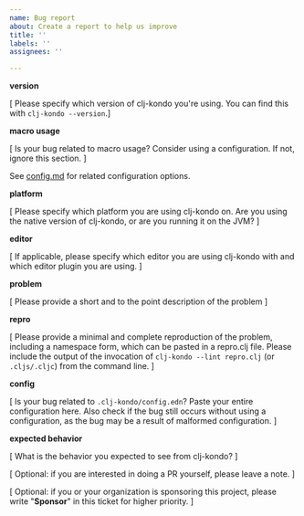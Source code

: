 ```yaml
---
name: Bug report
about: Create a report to help us improve
title: ''
labels: ''
assignees: ''

---
```


**version**

[ Please specify which version of clj-kondo you're using. You can find this with `clj-kondo --version`.]

**macro usage**

[ Is your bug related to macro usage? Consider using a configuration. If not, ignore this section. ]

See [config.md](https://github.com/clj-kondo/clj-kondo/blob/master/doc/config.md#unrecognized-macros) for related configuration options.

**platform**

[ Please specify which platform you are using clj-kondo on. Are you using the native version of clj-kondo, or are you running it on the JVM? ]

**editor**

[ If applicable, please specify which editor you are using clj-kondo with and which editor plugin you are using. ]

**problem**

[ Please provide a short and to the point description of the problem ]

**repro**

[ Please provide a minimal and complete reproduction of the problem, including a namespace form, which can be pasted in a repro.clj file. Please include the output of the invocation of `clj-kondo --lint repro.clj` (or `.cljs/.cljc`) from the command line. ]

**config**

[ Is your bug related to `.clj-kondo/config.edn`? Paste your entire
configuration here. Also check if the bug still occurs without using a
configuration, as the bug may be a result of malformed configuration. ]

**expected behavior**

[ What is the behavior you expected to see from clj-kondo? ]


[ Optional: if you are interested in doing a PR yourself, please leave a note. ]

[ Optional: if you or your organization is sponsoring this project, please write "**Sponsor**" in this ticket for higher priority. ]

